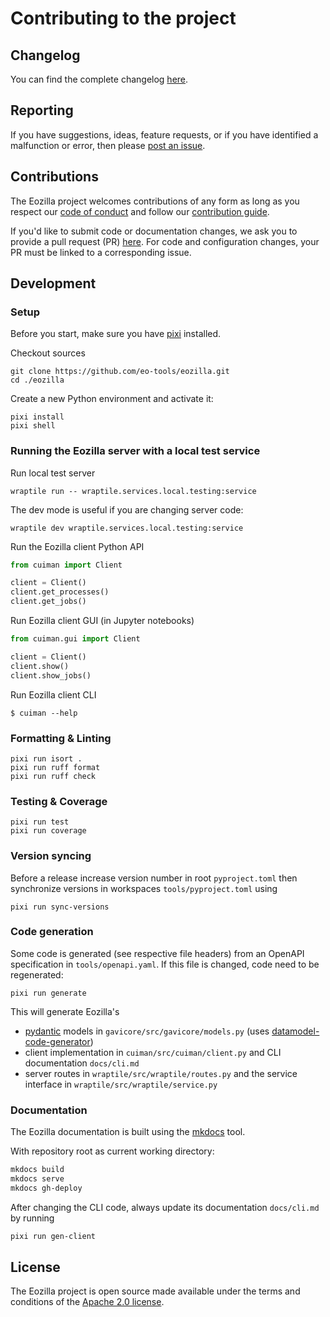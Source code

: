 # Contributing to the project

## Changelog

You can find the complete changelog 
[here](https://github.com/eo-tools/eozilla/blob/main/CHANGES.md). 

## Reporting

If you have suggestions, ideas, feature requests, or if you have identified
a malfunction or error, then please 
[post an issue](https://github.com/eo-tools/eozilla/issues). 

## Contributions

The Eozilla project welcomes contributions of any form as long as you 
respect our 
[code of conduct](https://github.com/eo-tools/eozilla/blob/main/CODE_OF_CONDUCT.md)
and follow our 
[contribution guide](https://github.com/eo-tools/eozilla/blob/main/CONTRIBUTING.md).

If you'd like to submit code or documentation changes, we ask you to provide a 
pull request (PR) 
[here](https://github.com/eo-tools/eozilla/pulls). 
For code and configuration changes, your PR must be linked to a 
corresponding issue. 

## Development

### Setup

Before you start, make sure you have [pixi](https://pixi.sh) installed.

Checkout sources

```commandline
git clone https://github.com/eo-tools/eozilla.git
cd ./eozilla
```

Create a new Python environment and activate it:

```commandline
pixi install 
pixi shell
```

### Running the Eozilla server with a local test service

Run local test server

```commandline
wraptile run -- wraptile.services.local.testing:service
```

The dev mode is useful if you are changing server code:

```commandline
wraptile dev wraptile.services.local.testing:service
```

Run the Eozilla client Python API

```python
from cuiman import Client

client = Client()
client.get_processes()
client.get_jobs()
```

Run Eozilla client GUI (in Jupyter notebooks)

```python
from cuiman.gui import Client

client = Client()
client.show()
client.show_jobs()
```

Run Eozilla client CLI

```commandline
$ cuiman --help
```

### Formatting & Linting

```commandline
pixi run isort .
pixi run ruff format 
pixi run ruff check
```

### Testing & Coverage

```commandline
pixi run test
pixi run coverage
```

### Version syncing

Before a release increase version number in root `pyproject.toml`
then synchronize versions in workspaces `tools/pyproject.toml` using 

```commandline
pixi run sync-versions
```

### Code generation

Some code is generated (see respective file headers)
from an OpenAPI specification in `tools/openapi.yaml`. 
If this file is changed, code need to be regenerated: 

```commandline
pixi run generate
```

This will generate Eozilla's

- [pydantic](https://docs.pydantic.dev/) models in `gavicore/src/gavicore/models.py` 
(uses [datamodel-code-generator](https://koxudaxi.github.io/datamodel-code-generator/))
- client implementation in `cuiman/src/cuiman/client.py` and CLI documentation `docs/cli.md`
- server routes in `wraptile/src/wraptile/routes.py` and the 
  service interface in `wraptile/src/wraptile/service.py`

### Documentation

The Eozilla documentation is built using the 
[mkdocs](https://www.mkdocs.org/) tool.

With repository root as current working directory:

```bash
mkdocs build
mkdocs serve
mkdocs gh-deploy
```

After changing the CLI code, always update its documentation `docs/cli.md` 
by running

```bash
pixi run gen-client
```

## License

The Eozilla project is open source made available under the terms and 
conditions of the [Apache 2.0 license](https://www.apache.org/licenses/LICENSE-2.0.html).
